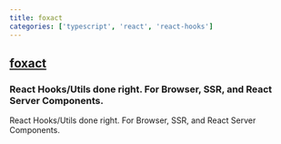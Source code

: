 ```yaml
---
title: foxact
categories: ['typescript', 'react', 'react-hooks']
---
```

## [foxact](https://github.com/SukkaW/foxact)

### React Hooks/Utils done right. For Browser, SSR, and React Server Components.


React Hooks/Utils done right. For Browser, SSR, and React Server Components.
